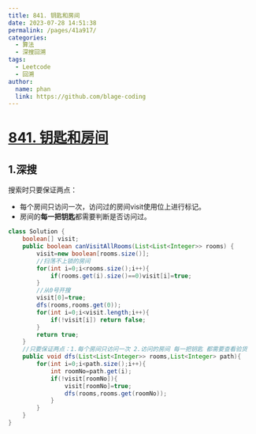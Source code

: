 ```yaml
---
title: 841. 钥匙和房间
date: 2023-07-28 14:51:38
permalink: /pages/41a917/
categories:
  - 算法
  - 深搜回溯
tags:
  - Leetcode
  - 回溯
author: 
  name: phan
  link: https://github.com/blage-coding
---
```

# [841. 钥匙和房间](https://leetcode.cn/problems/keys-and-rooms/)

## 1.深搜

搜索时只要保证两点：

- 每个房间只访问一次，访问过的房间visit使用位上进行标记。
- 房间的**每一把钥匙**都需要判断是否访问过。

```java
class Solution {
    boolean[] visit;
    public boolean canVisitAllRooms(List<List<Integer>> rooms) {
        visit=new boolean[rooms.size()];
        //扫荡不上锁的房间
        for(int i=0;i<rooms.size();i++){
            if(rooms.get(i).size()==0)visit[i]=true;
        }
        //从0号开搜
        visit[0]=true;
        dfs(rooms,rooms.get(0));
        for(int i=0;i<visit.length;i++){
            if(!visit[i]) return false;
        }
        return true; 
    }
    //只要保证两点：1.每个房间只访问一次 2.访问的房间 每一把钥匙 都需要查看验货
    public void dfs(List<List<Integer>> rooms,List<Integer> path){
        for(int i=0;i<path.size();i++){
            int roomNo=path.get(i);
            if(!visit[roomNo]){
                visit[roomNo]=true;
                dfs(rooms,rooms.get(roomNo));
            }
        }
    }
}
```